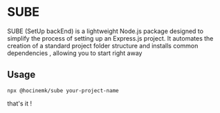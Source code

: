 # SUBE
SUBE (SetUp backEnd) is a lightweight Node.js package designed to simplify the process of setting up an Express.js project. It automates the creation of a standard project folder structure and installs common dependencies , allowing you to start right away

## Usage
```
npx @hocinemk/sube your-project-name

```
that's it !
